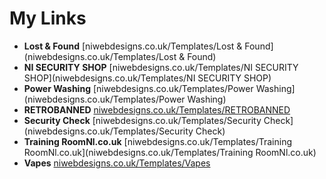 # My Links

- **Lost & Found** [niwebdesigns.co.uk/Templates/Lost & Found](niwebdesigns.co.uk/Templates/Lost & Found)
- **NI SECURITY SHOP** [niwebdesigns.co.uk/Templates/NI SECURITY SHOP](niwebdesigns.co.uk/Templates/NI SECURITY SHOP)
- **Power Washing** [niwebdesigns.co.uk/Templates/Power Washing](niwebdesigns.co.uk/Templates/Power Washing)
- **RETROBANNED** [niwebdesigns.co.uk/Templates/RETROBANNED](niwebdesigns.co.uk/Templates/RETROBANNED)
- **Security Check** [niwebdesigns.co.uk/Templates/Security Check](niwebdesigns.co.uk/Templates/Security Check)
- **Training RoomNl.co.uk** [niwebdesigns.co.uk/Templates/Training RoomNl.co.uk](niwebdesigns.co.uk/Templates/Training RoomNl.co.uk)
- **Vapes** [niwebdesigns.co.uk/Templates/Vapes](niwebdesigns.co.uk/Templates/Vapes)

